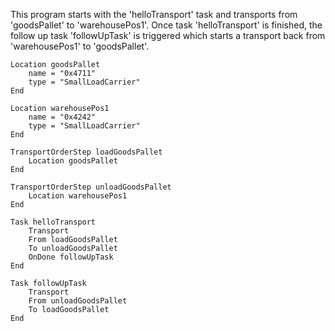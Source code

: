 This program starts with the 'helloTransport' task and transports from 'goodsPallet' to 'warehousePos1'. Once task 'helloTransport' is finished, the follow up task 'followUpTask' is triggered which starts a transport back from 'warehousePos1' to 'goodsPallet'.

```text
Location goodsPallet
    name = "0x4711"
    type = "SmallLoadCarrier"
End

Location warehousePos1
    name = "0x4242"
    type = "SmallLoadCarrier"
End

TransportOrderStep loadGoodsPallet
    Location goodsPallet
End

TransportOrderStep unloadGoodsPallet
    Location warehousePos1
End

Task helloTransport
    Transport
    From loadGoodsPallet
    To unloadGoodsPallet
    OnDone followUpTask
End

Task followUpTask
    Transport
    From unloadGoodsPallet
    To loadGoodsPallet
End
```
